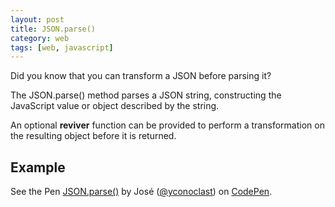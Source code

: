 ```yaml
---
layout: post
title: JSON.parse()
category: web
tags: [web, javascript]
---
```


Did you know that you can transform a JSON before parsing it?

The JSON.parse() method parses a JSON string, constructing the JavaScript value or object described by the string.

An optional **reviver** function can be provided to perform a transformation on the resulting object before it is returned.

## Example

<p data-height="215" data-theme-id="dark" data-slug-hash="QdggPV" data-default-tab="js,result" data-user="yconoclast" data-embed-version="2" data-pen-title="JSON.parse()" class="codepen">See the Pen <a href="http://codepen.io/yconoclast/pen/QdggPV/">JSON.parse()</a> by José (<a href="http://codepen.io/yconoclast">@yconoclast</a>) on <a href="http://codepen.io">CodePen</a>.</p>
<script async src="https://production-assets.codepen.io/assets/embed/ei.js"></script>

